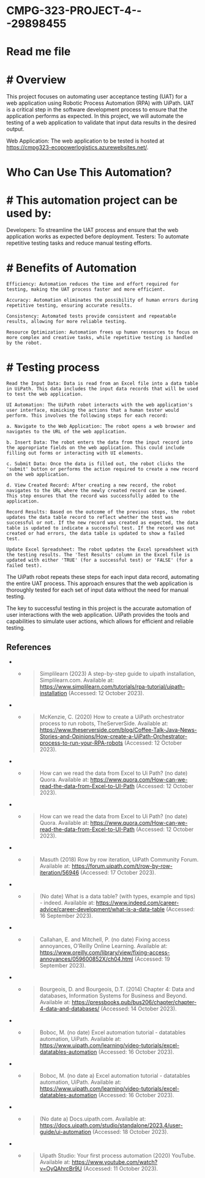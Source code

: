 # CMPG-323-PROJECT-4---29898455
# Read me file
# # Overview

This project focuses on automating user acceptance testing (UAT) for a web application using Robotic Process Automation (RPA) with UiPath. UAT is a critical step in the software development process to ensure that the application performs as expected. In this project, we will automate the testing of a web application to validate that input data results in the desired output.

Web Application: The web application to be tested is hosted at https://cmpg323-ecopowerlogistics.azurewebsites.net/.

#  Who Can Use This Automation?

# # This automation project can be used by:

Developers: To streamline the UAT process and ensure that the web application works as expected before deployment.
Testers: To automate repetitive testing tasks and reduce manual testing efforts.



# # Benefits of Automation

    Efficiency: Automation reduces the time and effort required for testing, making the UAT process faster and more efficient.

    Accuracy: Automation eliminates the possibility of human errors during repetitive testing, ensuring accurate results.

    Consistency: Automated tests provide consistent and repeatable results, allowing for more reliable testing.

    Resource Optimization: Automation frees up human resources to focus on more complex and creative tasks, while repetitive testing is handled by the robot.

# # Testing process

    Read the Input Data: Data is read from an Excel file into a data table in UiPath. This data includes the input data records that will be used to test the web application.

    UI Automation: The UiPath robot interacts with the web application's user interface, mimicking the actions that a human tester would perform. This involves the following steps for each record:

    a. Navigate to the Web Application: The robot opens a web browser and navigates to the URL of the web application.

    b. Insert Data: The robot enters the data from the input record into the appropriate fields on the web application. This could include filling out forms or interacting with UI elements.

    c. Submit Data: Once the data is filled out, the robot clicks the 'submit' button or performs the action required to create a new record on the web application.

    d. View Created Record: After creating a new record, the robot navigates to the URL where the newly created record can be viewed. This step ensures that the record was successfully added to the application.

    Record Results: Based on the outcome of the previous steps, the robot updates the data table record to reflect whether the test was successful or not. If the new record was created as expected, the data table is updated to indicate a successful test. If the record was not created or had errors, the data table is updated to show a failed test.

    Update Excel Spreadsheet: The robot updates the Excel spreadsheet with the testing results. The 'Test Results' column in the Excel file is updated with either 'TRUE' (for a successful test) or 'FALSE' (for a failed test).

The UiPath robot repeats these steps for each input data record, automating the entire UAT process. This approach ensures that the web application is thoroughly tested for each set of input data without the need for manual testing.

The key to successful testing in this project is the accurate automation of user interactions with the web application. UiPath provides the tools and capabilities to simulate user actions, which allows for efficient and reliable testing.

## References

- - > Simplilearn (2023) A step-by-step guide to uipath installation, Simplilearn.com. Available at: https://www.simplilearn.com/tutorials/rpa-tutorial/uipath-installation (Accessed: 12 October 2023).
    
- - > McKenzie, C. (2020) How to create a UiPath orchestrator process to run robots, TheServerSide. Available at: https://www.theserverside.com/blog/Coffee-Talk-Java-News-Stories-and-Opinions/How-create-a-UiPath-Orchestrator-process-to-run-your-RPA-robots (Accessed: 12 October 2023).

- - > How can we read the data from Excel to Ui Path? (no date) Quora. Available at: https://www.quora.com/How-can-we-read-the-data-from-Excel-to-UI-Path (Accessed: 12 October 2023).
    
- - > How can we read the data from Excel to Ui Path? (no date) Quora. Available at: https://www.quora.com/How-can-we-read-the-data-from-Excel-to-UI-Path (Accessed: 12 October 2023).
    
- - > Masuth (2018) Row by row iteration, UiPath Community Forum. Available at: https://forum.uipath.com/t/row-by-row-iteration/56946 (Accessed: 17 October 2023).
    
- - > (No date) What is a data table? (with types, example and tips) - indeed. Available at: https://www.indeed.com/career-advice/career-development/what-is-a-data-table (Accessed: 16 September 2023).
    
- - > Callahan, E. and Mitchell, P. (no date) Fixing access annoyances, O’Reilly Online Learning. Available at: https://www.oreilly.com/library/view/fixing-access-annoyances/059600852X/ch04.html (Accessed: 19 September 2023).
    
- - > Bourgeois, D. and Bourgeois, D.T. (2014) Chapter 4: Data and databases, Information Systems for Business and Beyond. Available at: https://pressbooks.pub/bus206/chapter/chapter-4-data-and-databases/ (Accessed: 14 October 2023).
    
- - > Boboc, M. (no date) Excel automation tutorial - datatables automation, UiPath. Available at: https://www.uipath.com/learning/video-tutorials/excel-datatables-automation (Accessed: 16 October 2023).
- - > Boboc, M. (no date a) Excel automation tutorial - datatables automation, UiPath. Available at: https://www.uipath.com/learning/video-tutorials/excel-datatables-automation (Accessed: 16 October 2023).
    
- - > (No date a) Docs.uipath.com. Available at: https://docs.uipath.com/studio/standalone/2023.4/user-guide/ui-automation (Accessed: 18 October 2023).

- - > Uipath Studio: Your first process automation (2020) YouTube. Available at: https://www.youtube.com/watch?v=OyQAhrcBr9U (Accessed: 11 October 2023). 
  


